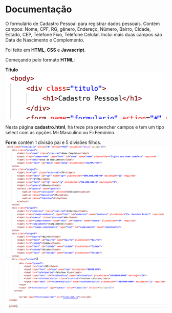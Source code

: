 # Documentação

O formulário de Cadastro Pessoal para registrar dados pessoais. Contém campos: Nome, CPF, RG, gênero, Endereço, Número, Bairro, Cidade, Estado, CEP, Telefone Fixo, Telefone Celular. Inclui mais duas campos são Data de Nascimento e Complemento.

Foi feito em <b>HTML</b>, <b>CSS</b> e <b>Javascript</b>.

Começando pelo formato <b>HTML</b>:

<b>Título</b>
<img src="imagensREADME/div-titulo.png"/>

Nesta página <b>cadastro.html</b>, há treze pra preencher campos e tem um tipo select com as opções M=Masculino ou F=Feminino.

<b>Form</b> contém 1 divisão pai e 5 divisões filhos.
<img src="imagensREADME/div-form.png"/> 
<img src="imagensREADME/div-form2.png"/>
